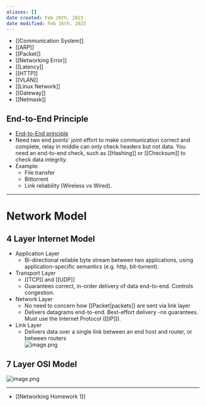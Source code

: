 ```yaml
---
aliases: []
date created: Feb 20th, 2023
date modified: Feb 26th, 2023
---
```

- [[Communication System]]
- [[ARP]]
- [[Packet]]
- [[Networking Error]]
- [[Latency]]
- [[HTTP]]
- [[VLAN]]
- [[Linux Network]]
- [[Gateway]]
- [[Netmask]]

## End-to-End Principle
- [End-to-End principle](https://en.wikipedia.org/wiki/End-to-end_principle)
- Need two end points' joint effort to make communication correct and complete, relay in middle can only check headers but not data. You need an end-to-end check, such as [[Hashing]] or [[Checksum]] to check data integrity.
- Example:
	- File transfer
	- Bittorrent
	- Link reliability (Wireless vs Wired).

___

# Network Model

## 4 Layer Internet Model
- Application Layer
	- Bi-directional reliable byte stream between two applications, using application-specific semantics (e.g. http, bit-torrent).
- Transport Layer
	- [[TCP]] and [[UDP]]
	- Guarantees correct, in-order delivery of data end-to-end. Controls congestion.
- Network Layer
	- No need to concern how [[Packet|packets]] are sent via link layer
	- Delivers datagrams end-to-end. Best-effort delivery -no guarantees. Must use the Internet Protocol ([[IP]]).
- Link Layer
	- Delivers data over a single link between an end host and router, or between routers  
 ![image.png](https://img.ynchen.me/2023/02/f7969e87e3d75926237be138fb447066.webp)

## 7 Layer OSI Model
![image.png](https://img.ynchen.me/2023/02/b0cb7ea848e7e26ea5e44b6f44893468.webp)

___

- [[Networking Homework 1]]
